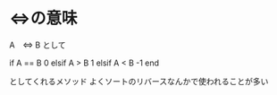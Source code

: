 # <=>の意味

A　<=> B として

if A == B
   0
elsif A > B
   1
elsif A < B
  -1
end

としてくれるメソッド
よくソートのリバースなんかで使われることが多い
